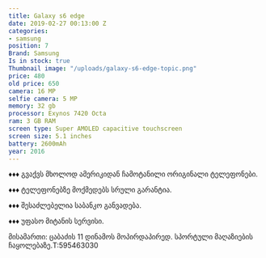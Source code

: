 ```yaml
---
title: Galaxy s6 edge
date: 2019-02-27 00:13:00 Z
categories:
- samsung
position: 7
Brand: Samsung
Is in stock: true
Thumbnail image: "/uploads/galaxy-s6-edge-topic.png"
price: 480
old price: 650
camera: 16 MP
selfie camera: 5 MP
memory: 32 gb
processor: Exynos 7420 Octa
ram: 3 GB RAM
screen type: Super AMOLED capacitive touchscreen
screen size: 5.1 inches
battery: 2600mAh
year: 2016
---
```


♦️♦️♦️ გვაქვს მხოლოდ ამერიკიდან ჩამოტანილი ორიგინალი ტელეფონები. 


♦️♦️♦️ ტელეფონებზე მოქმედებს სრული გარანტია.


♦️♦️♦️ შესაძლებელია საბანკო განვადება.


♦️♦️♦️ უფასო მიტანის სერვისი.


 მისამართი: ცაბაძის 11 დინამოს მოპირდაპირედ. სპორტული მაღაზიების ჩაყოლებაზე.T:595463030